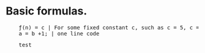 # Basic formulas. 


<pre>
    &#402;(n) = c | For some fixed constant c, such as c = 5, c = 27, or c = 210
    a = b +1; | one line code
</pre> 

<pre>
    test
</pre>